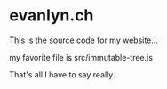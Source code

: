 # evanlyn.ch #

This is the source code for my website...

my favorite file is src/immutable-tree.js

That's all I have to say really.
